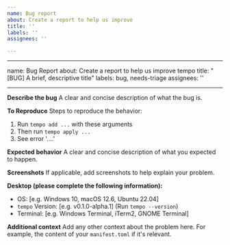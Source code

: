 ```yaml
---
name: Bug report
about: Create a report to help us improve
title: ''
labels: ''
assignees: ''

---
```


---
name: Bug Report
about: Create a report to help us improve tempo
title: "[BUG] A brief, descriptive title"
labels: bug, needs-triage
assignees: ''

---

**Describe the bug**
A clear and concise description of what the bug is.

**To Reproduce**
Steps to reproduce the behavior:
1. Run `tempo add ...` with these arguments
2. Then run `tempo apply ...`
3. See error '....'

**Expected behavior**
A clear and concise description of what you expected to happen.

**Screenshots**
If applicable, add screenshots to help explain your problem.

**Desktop (please complete the following information):**
- OS: [e.g. Windows 10, macOS 12.6, Ubuntu 22.04]
- `tempo` Version: [e.g. v0.1.0-alpha.1] (Run `tempo --version`)
- Terminal: [e.g. Windows Terminal, iTerm2, GNOME Terminal]

**Additional context**
Add any other context about the problem here. For example, the content of your `manifest.toml` if it's relevant.
